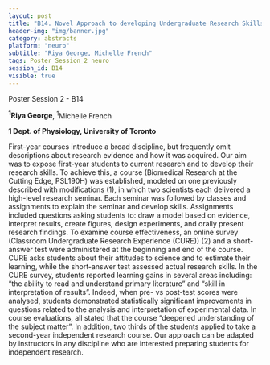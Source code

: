 ```yaml
---
layout: post
title: "B14. Novel Approach to developing Undergraduate Research Skills in First-year"
header-img: "img/banner.jpg"
category: abstracts
platform: "neuro"
subtitle: "Riya George, Michelle French"
tags: Poster_Session_2 neuro
session_id: B14
visible: true
---
```

Poster Session 2 - B14

**<sup>1</sup>Riya George**, <sup>1</sup>Michelle French

__1 Dept. of Physiology, University of Toronto__

First-year courses introduce a broad discipline, but frequently omit descriptions about research evidence and how it was acquired. Our aim was to expose first-year students to current research and to develop their research skills. To achieve this, a course (Biomedical Research at the Cutting Edge, PSL190H) was established, modeled on one previously described with modifications (1), in which two scientists each delivered a high-level research seminar. Each seminar was followed by classes and assignments to explain the seminar and develop skills. Assignments included questions asking students to: draw a model based on evidence, interpret results, create figures, design experiments, and orally present research findings. To examine course effectiveness, an online survey (Classroom Undergraduate Research Experience (CURE)) (2) and a short-answer test were administered at the beginning and end of the course. CURE asks students about their attitudes to science and to estimate their learning, while the short-answer test assessed actual research skills. In the CURE survey, students reported learning gains in several areas including: “the ability to read and understand primary literature” and “skill in interpretation of results”. Indeed, when pre- vs post-test scores were analysed, students demonstrated statistically significant improvements in questions related to the analysis and interpretation of experimental data. In course evaluations, all stated that the course “deepened understanding of the subject matter”. In addition, two thirds of the students applied to take a second-year independent research course. Our approach can be adapted by instructors in any discipline who are interested preparing students for independent research.
